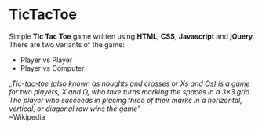 # TicTacToe
Simple <b>Tic Tac Toe</b> game written using <b>HTML</b>, <b>CSS</b>, <b>Javascript</b> and <b>jQuery</b>.<br>
There are two variants of the game:
<ul>
<li>Player vs Player</li>
<li>Player vs Computer</li>
</ul>


<i>&bdquo;Tic-tac-toe (also known as noughts and crosses or Xs and Os) is a game for two players, X and O, who take turns marking the spaces in a 3×3 grid. The player who succeeds in placing three of their marks in a horizontal, vertical, or diagonal row wins the game&rdquo;</i><br>
~Wikipedia
